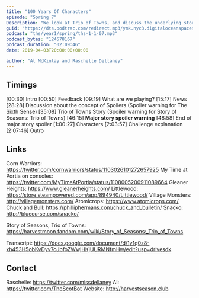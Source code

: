 ```yaml
---
title: "100 Years Of Characters"
episode: "Spring 7"
Description: "We look at Trio of Towns, and discuss the underlying story and all about the characters."
guid: "https://dts.podtrac.com/redirect.mp3/ymk.nyc3.digitaloceanspaces.com/ths-1-1-7.mp3"
podcast: "ths/year1/spring/ths-1-1-07.mp3"
podcast_bytes: "124578167"
podcast_duration: "02:09:46"
date: 2019-04-03T20:00:00+00:00

author: "Al McKinlay and Raschelle Dellaney"
---
```


## Timings

[00:30] Intro
[00:50] Feedback
[09:19] What are we playing?
[15:17] News
[28:28] Discussion about the concept of Spoilers (Spoiler warning for The Sixth Sense)
[35:08] Trio of Towns Story (Spoiler warning for Story of Seasons: Trio of Towns)
[46:15] **Major story spoiler warning**
[48:58] End of major story spoiler
[1:00:27] Characters
[2:03:57] Challenge explanation
[2:07:46] Outro

## Links

Corn Warriors: https://twitter.com/cornwarriors/status/1103026101272657925
My Time at Portia on consoles: https://twitter.com/MyTimeAtPortia/status/1108005200911089664
Gleaner Heights: https://www.gleanerheights.com/
Littlewood: https://store.steampowered.com/app/894940/Littlewood/
Village Monsters: http://villagemonsters.com/
Atomicrops: https://www.atomicrops.com/
Chuck and Bull: https://philliphermans.com/chuck_and_bulletin/
Snacko: http://bluecurse.com/snacko/

Story of Seasons, Trio of Towns: https://harvestmoon.fandom.com/wiki/Story_of_Seasons:_Trio_of_Towns

Transcript: https://docs.google.com/document/d/1y1q0z8-xh453H5obKvDyv7oJbfoZWwjHKjUURMNfmHw/edit?usp=drivesdk

## Contact

Raschelle: https://twitter.com/missdellaney
Al: https://twitter.com/TheScotBot
Website: http://harvestseason.club
